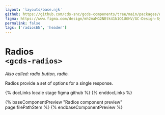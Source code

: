 ```yaml
---
layout: 'layouts/base.njk'
github: https://github.com/cds-snc/gcds-components/tree/main/packages/web/src/components/gcds-radios
figma: https://www.figma.com/design/mh2maMG2NBtk41k1O1UGHV/GC-Design-System?node-id=462-110&p=f&t=s5jXuH5lejvsx1aY-0
permalink: false
tags: ['radiosEN', 'header']
---
```


# Radios <br>`<gcds-radios>`

_Also called: radio button, radio._

Radios provide a set of options for a single response.

{% docLinks locale stage figma github %}
{% enddocLinks %}

{% baseComponentPreview "Radios component preview" page.filePathStem %}
{% endbaseComponentPreview %}
